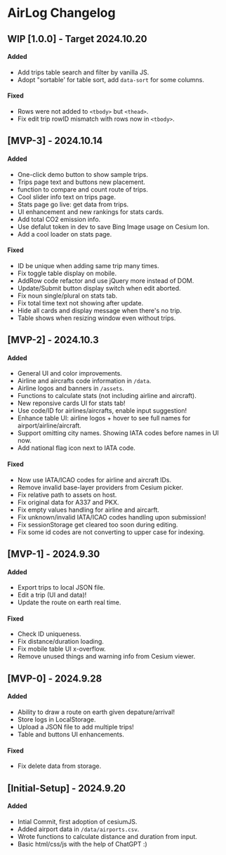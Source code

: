 # AirLog Changelog


## WIP [1.0.0] - Target 2024.10.20

#### Added
- Add trips table search and filter by vanilla JS.
- Adopt "sortable' for table sort, add `data-sort` for some columns.

#### Fixed
- Rows were not added to `<tbody>` but `<thead>`.
- Fix edit trip rowID mismatch with rows now in `<tbody>`.

## [MVP-3] - 2024.10.14

#### Added
- One-click demo button to show sample trips.
- Trips page text and buttons new placement.
- function to compare and count route of trips.
- Cool slider info text on trips page.
- Stats page go live: get data from trips.
- UI enhancement and new rankings for stats cards.
- Add total CO2 emission info.
- Use defalut token in dev to save Bing Image usage on Cesium Ion. 
- Add a cool loader on stats page.

#### Fixed
- ID be unique when adding same trip many times.
- Fix toggle table display on mobile.
- AddRow code refactor and use jQuery more instead of DOM.
- Update/Submit button display switch when edit aborted.
- Fix noun single/plural on stats tab.
- Fix total time text not showing after update.
- Hide all cards and display message when there's no trip.
- Table shows when resizing window even without trips.

## [MVP-2] - 2024.10.3

#### Added
- General UI and color improvements.
- Airline and aircrafts code information in `/data`.
- Airline logos and banners in `/assets`.
- Functions to calculate stats (not including airline and aircraft).
- New reponsive cards UI for stats tab!
- Use code/ID for airlines/aircrafts, enable input suggestion!
- Enhance table UI: airline logos + hover to see full names for airport/airline/aircraft.
- Support omitting city names. Showing IATA codes before names in UI now.
- Add national flag icon next to IATA code.

#### Fixed
- Now use IATA/ICAO codes for airline and aircraft IDs.
- Remove invalid base-layer providers from Cesium picker.
- Fix relative path to assets on host.
- Fix original data for A337 and PKX.
- Fix empty values handling for airline and aircarft.
- Fix unknown/invalid IATA/ICAO codes handling upon submission!
- Fix sessionStorage get cleared too soon during editing.
- Fix some id codes are not converting to upper case for indexing.

## [MVP-1] - 2024.9.30

#### Added
- Export trips to local JSON file.
- Edit a trip (UI and data)!
- Update the route on earth real time.

#### Fixed
- Check ID uniqueness.
- Fix distance/duration loading.
- Fix mobile table UI x-overflow.
- Remove unused things and warning info from Cesium viewer.

## [MVP-0] - 2024.9.28

#### Added 
- Ability to draw a route on earth given depature/arrival!
- Store logs in LocalStorage.
- Upload a JSON file to add multiple trips!
- Table and buttons UI enhancements.
  
#### Fixed
- Fix delete data from storage.

## [Initial-Setup] - 2024.9.20

#### Added
- Intial Commit, first adoption of cesiumJS.
- Added airport data in `/data/airports.csv`.
- Wrote functions to calculate distance and duration from input.
- Basic html/css/js with the help of ChatGPT :)

